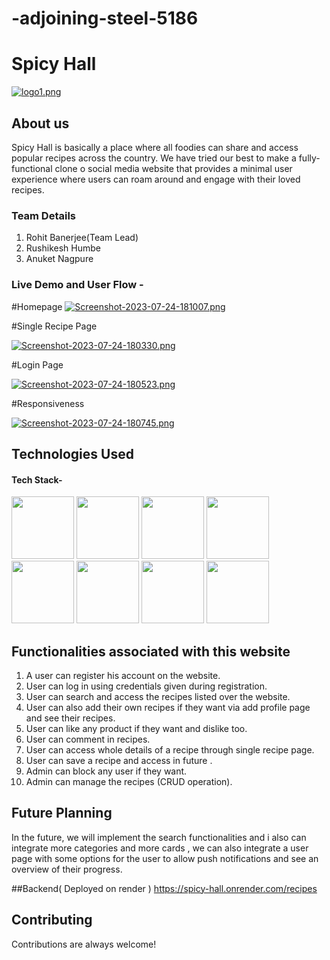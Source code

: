 # -adjoining-steel-5186


# Spicy Hall

[![logo1.png](https://i.postimg.cc/qMPnDMV6/logo1.png)](https://postimg.cc/1fKffSzy)

## About us

Spicy Hall is basically a place where all foodies can share and access popular recipes across the country. 
    We have tried our best to make a fully-functional clone o  social media website that provides a minimal user experience where users can roam around and engage with their loved recipes. 



### Team Details
1. Rohit Banerjee(Team Lead)
2. Rushikesh Humbe
3. Anuket Nagpure



### Live Demo and User Flow -

#Homepage
[![Screenshot-2023-07-24-181007.png](https://i.postimg.cc/nzjVTzgX/Screenshot-2023-07-24-181007.png)](https://postimg.cc/WFVP122V)





#Single Recipe Page

[![Screenshot-2023-07-24-180330.png](https://i.postimg.cc/T34yfZVv/Screenshot-2023-07-24-180330.png)](https://postimg.cc/LJj4VQQx)




#Login Page

[![Screenshot-2023-07-24-180523.png](https://i.postimg.cc/3NXSHXVz/Screenshot-2023-07-24-180523.png)](https://postimg.cc/ctJMRnsc)

#Responsiveness

[![Screenshot-2023-07-24-180745.png](https://i.postimg.cc/gJDLFr4N/Screenshot-2023-07-24-180745.png)](https://postimg.cc/34kx28sv)


## Technologies Used

#### Tech Stack-

<p float="left">
    <img src="https://cdn.pixabay.com/photo/2017/08/05/11/16/logo-2582748_640.png" width="100" height="100">
    <img src="https://cdn.pixabay.com/photo/2017/08/05/11/16/logo-2582747_640.png" width="100" height="100">
       <img src="https://www.ictdemy.com/images/1/css/bootstrap/bootstrap-stack.png" width="100" height="100">
    <img src="https://encrypted-tbn0.gstatic.com/images?q=tbn:ANd9GcS76aVIo4u18ZBAVWU79QkDQ6uvKUjF4leJ7g&usqp=CAU" width="100" height="100">
   <img src="https://blog.logrocket.com/wp-content/uploads/2021/04/optimize-react-native-performance.png" width="100" height="100">   
<img src="https://tse1.mm.bing.net/th?id=OIP.VGkR7xeJBxG7Sd7GIJxmkQHaHa&pid=Api&rs=1&c=1&qlt=95&w=111&h=111" width="100" height="100">
<img src="https://jquery-plugins.net/image/plugin/chakra-ui-simple-modular-accessible-ui-components-for-react-applications.png"  height="100">
<img src="https://logos-world.net/wp-content/uploads/2021/03/Google-Fonts-Logo.png" height="100">
<img src="">
 </p>

## Functionalities associated with this website

1. A user can register his account on the website.
2. User can log in using credentials given during registration.
3. User can search and access the recipes listed over the website.
4. User can also add their own recipes if they want via add profile page and see their recipes.
5. User can like any product if they want and dislike too.
6. User can comment in recipes.
7. User can access whole details of a recipe through single recipe page.
8. User can save a recipe and access in future .
9. Admin can block any user if they want.
10. Admin can manage the recipes (CRUD operation).




## Future Planning

In the future, we will implement the search functionalities and i also can integrate more categories and more cards , we can also integrate a user page with some options for the user to allow push notifications and see an overview of their progress. 



##Backend( Deployed on render )
https://spicy-hall.onrender.com/recipes

## Contributing

Contributions are always welcome!

